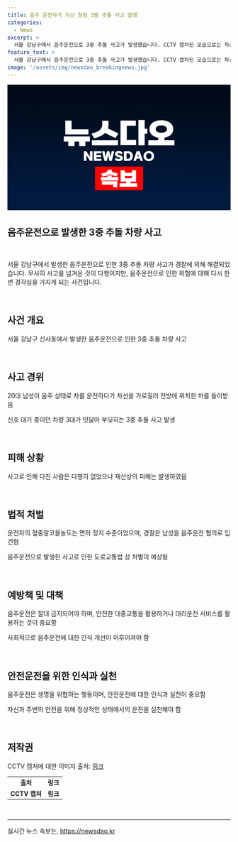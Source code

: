```yaml
---
title: 음주 운전자가 차선 침범 3중 추돌 사고 발생
categories:
  - News
excerpt: >
  서울 강남구에서 음주운전으로 3중 추돌 사고가 발생했습니다. CCTV 캡처된 모습으로는 차선을 가로질러 다른 차를 들이밥고, 3대의 차량이 연이어 충돌하는 사고가 있었습니다. 다행히 부상자는 없었지만, 운전자의 혈중알코올농도는 면허 정지 수준이었고 경찰에 입건되었습니다. 사고 발생 당시의 상황이 더 자세히 확인됐습니다.
feature_text: >
  서울 강남구에서 음주운전으로 3중 추돌 사고가 발생했습니다. CCTV 캡처된 모습으로는 차선을 가로질러 다른 차를 들이밥고, 3대의 차량이 연이어 충돌하는 사고가 있었습니다. 다행히 부상자는 없었지만, 운전자의 혈중알코올농도는 면허 정지 수준이었고 경찰에 입건되었습니다. 사고 발생 당시의 상황이 더 자세히 확인됐습니다.
image: '/assets/img/newsdao_breakingnews.jpg'
---
```


<p><img src="/assets/img/newsdao_breakingnews.jpg" alt="implanttips 속보" /></p>

<h2>음주운전으로 발생한 3중 추돌 차량 사고</h2>

<p data-ke-size="size16">&nbsp;</p>

<p>서울 강남구에서 발생한 음주운전으로 인한 3중 추돌 차량 사고가 경찰에 의해 해결되었습니다. 무사히 사고를 넘겨온 것이 다행이지만, 음주운전으로 인한 위험에 대해 다시 한번 경각심을 가지게 되는 사건입니다.</p>

<p data-ke-size="size16">&nbsp;</p>

<h2 data-ke-size="size26">사건 개요</h2>

<p data-ke-size="size16">서울 강남구 신사동에서 발생한 음주운전으로 인한 3중 추돌 차량 사고</p>

<p data-ke-size="size16">&nbsp;</p>

<h2 data-ke-size="size26">사고 경위</h2>

<p data-ke-size="size16">20대 남성이 음주 상태로 차를 운전하다가 차선을 가로질러 전방에 위치한 차를 들이받음</p>

<p data-ke-size="size16">신호 대기 중이던 차량 3대가 잇달아 부딪히는 3중 추돌 사고 발생</p>

<p data-ke-size="size16">&nbsp;</p>

<h2 data-ke-size="size26">피해 상황</h2>

<p data-ke-size="size16">사고로 인해 다친 사람은 다행히 없었으나 재산상의 피해는 발생하였음</p>

<p data-ke-size="size16">&nbsp;</p>

<h2 data-ke-size="size26">법적 처벌</h2>

<p data-ke-size="size16">운전자의 혈중알코올농도는 면허 정지 수준이었으며, 경찰은 남성을 음주운전 혐의로 입건함</p>

<p data-ke-size="size16">음주운전으로 발생한 사고로 인한 도로교통법 상 처벌이 예상됨</p>

<p data-ke-size="size16">&nbsp;</p>

<h2 data-ke-size="size26">예방책 및 대책</h2>

<p data-ke-size="size16">음주운전은 절대 금지되어야 하며, 안전한 대중교통을 활용하거나 대리운전 서비스를 활용하는 것이 중요함</p>

<p data-ke-size="size16">사회적으로 음주운전에 대한 인식 개선이 이루어져야 함</p>

<p data-ke-size="size16">&nbsp;</p>

<h2 data-ke-size="size26">안전운전을 위한 인식과 실천</h2>

<p data-ke-size="size16">음주운전은 생명을 위협하는 행동이며, 안전운전에 대한 인식과 실천이 중요함</p>

<p data-ke-size="size16">자신과 주변의 안전을 위해 정상적인 상태에서의 운전을 실천해야 함</p>

<p data-ke-size="size16">&nbsp;</p>

<h2 data-ke-size="size26">저작권</h2>

<p data-ke-size="size16">CCTV 캡처에 대한 이미지 출처: <a href="https://www.examplelink.com">링크</a></p>

<table>
<tbody>
<tr>
<td style="text-align: center; height: 17px;"><b>출처</b></td>
<td style="text-align: center; height: 17px;"><b>링크</b></td>
</tr>
<tr>
<td style="text-align: center; height: 17px;"><b>CCTV 캡처</b></td>
<td style="text-align: center; height: 17px;"><b>링크</b></td>
</tr>
</tbody>
</table>

<p data-ke-size="size16">&nbsp;</p>

<hr>
실시간 뉴스 속보는, <a href="https://newsdao.kr" rel="dofollow">https://newsdao.kr</a>


